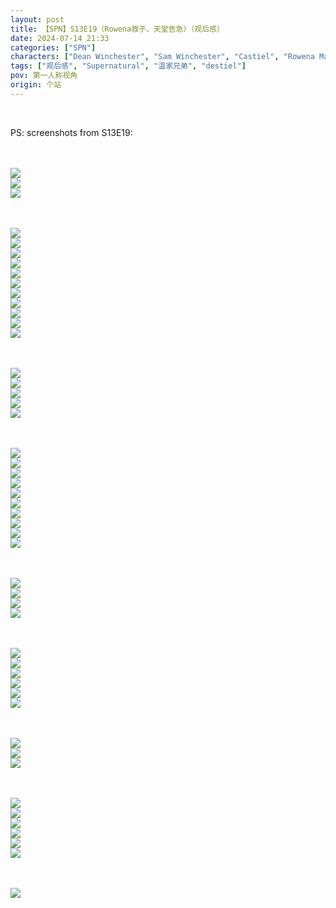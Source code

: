 ```yaml
---
layout: post
title: 【SPN】S13E19（Rowena救子、天堂告急）（观后感）
date: 2024-07-14 21:33
categories: ["SPN"]
characters: ["Dean Winchester", "Sam Winchester", "Castiel", "Rowena MacLeod"]
tags: ["观后感", "Supernatural", "温家兄弟", "destiel"]
pov: 第一人称视角
origin: 个站
---
```


<br>

PS: screenshots from S13E19:

<br><br>
![](/assets/images/SPN/2024-07-14-SPN-1319-1.jpg)
<br>
![](/assets/images/SPN/2024-07-14-SPN-1319-2.jpg)
<br>
![](/assets/images/SPN/2024-07-14-SPN-1319-3.jpg)
<br>

<br><br>
![](/assets/images/SPN/2024-07-14-SPN-1319-4.jpg)
<br>
![](/assets/images/SPN/2024-07-14-SPN-1319-5.jpg)
<br>
![](/assets/images/SPN/2024-07-14-SPN-1319-6.jpg)
<br>
![](/assets/images/SPN/2024-07-14-SPN-1319-7.jpg)
<br>
![](/assets/images/SPN/2024-07-14-SPN-1319-8.jpg)
<br>
![](/assets/images/SPN/2024-07-14-SPN-1319-9.jpg)
<br>
![](/assets/images/SPN/2024-07-14-SPN-1319-10.jpg)
<br>
![](/assets/images/SPN/2024-07-14-SPN-1319-11.jpg)
<br>
![](/assets/images/SPN/2024-07-14-SPN-1319-12.jpg)
<br>
![](/assets/images/SPN/2024-07-14-SPN-1319-13.jpg)
<br>
![](/assets/images/SPN/2024-07-14-SPN-1319-14.jpg)
<br>

<br><br>
![](/assets/images/SPN/2024-07-14-SPN-1319-15.jpg)
<br>
![](/assets/images/SPN/2024-07-14-SPN-1319-16.jpg)
<br>
![](/assets/images/SPN/2024-07-14-SPN-1319-17.jpg)
<br>
![](/assets/images/SPN/2024-07-14-SPN-1319-18.jpg)
<br>
![](/assets/images/SPN/2024-07-14-SPN-1319-19.jpg)
<br>

<br><br>
![](/assets/images/SPN/2024-07-14-SPN-1319-20.jpg)
<br>
![](/assets/images/SPN/2024-07-14-SPN-1319-21.jpg)
<br>
![](/assets/images/SPN/2024-07-14-SPN-1319-22.jpg)
<br>
![](/assets/images/SPN/2024-07-14-SPN-1319-23.jpg)
<br>
![](/assets/images/SPN/2024-07-14-SPN-1319-24.jpg)
<br>
![](/assets/images/SPN/2024-07-14-SPN-1319-25.jpg)
<br>
![](/assets/images/SPN/2024-07-14-SPN-1319-26.jpg)
<br>
![](/assets/images/SPN/2024-07-14-SPN-1319-27.jpg)
<br>
![](/assets/images/SPN/2024-07-14-SPN-1319-28.jpg)
<br>
![](/assets/images/SPN/2024-07-14-SPN-1319-29.jpg)
<br>

<br><br>
![](/assets/images/SPN/2024-07-14-SPN-1319-30.jpg)
<br>
![](/assets/images/SPN/2024-07-14-SPN-1319-31.jpg)
<br>
![](/assets/images/SPN/2024-07-14-SPN-1319-32.jpg)
<br>
![](/assets/images/SPN/2024-07-14-SPN-1319-33.jpg)
<br>

<br><br>
![](/assets/images/SPN/2024-07-14-SPN-1319-34.jpg)
<br>
![](/assets/images/SPN/2024-07-14-SPN-1319-35.jpg)
<br>
![](/assets/images/SPN/2024-07-14-SPN-1319-36.jpg)
<br>
![](/assets/images/SPN/2024-07-14-SPN-1319-37.jpg)
<br>
![](/assets/images/SPN/2024-07-14-SPN-1319-38.jpg)
<br>
![](/assets/images/SPN/2024-07-14-SPN-1319-39.jpg)
<br>

<br><br>
![](/assets/images/SPN/2024-07-14-SPN-1319-40.jpg)
<br>
![](/assets/images/SPN/2024-07-14-SPN-1319-41.jpg)
<br>
![](/assets/images/SPN/2024-07-14-SPN-1319-42.jpg)
<br>

<br><br>
![](/assets/images/SPN/2024-07-14-SPN-1319-43.jpg)
<br>
![](/assets/images/SPN/2024-07-14-SPN-1319-44.jpg)
<br>
![](/assets/images/SPN/2024-07-14-SPN-1319-45.jpg)
<br>
![](/assets/images/SPN/2024-07-14-SPN-1319-46.jpg)
<br>
![](/assets/images/SPN/2024-07-14-SPN-1319-47.jpg)
<br>
![](/assets/images/SPN/2024-07-14-SPN-1319-48.jpg)
<br>

<br><br>
![](/assets/images/SPN/2024-07-14-SPN-1319-49.jpg)
<br>
